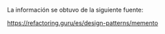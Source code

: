 La información se obtuvo de la siguiente fuente:

https://refactoring.guru/es/design-patterns/memento